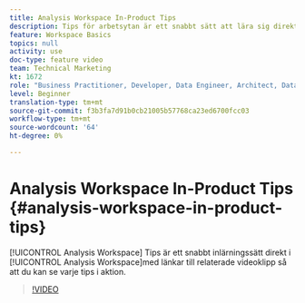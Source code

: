 ```yaml
---
title: Analysis Workspace In-Product Tips
description: Tips för arbetsytan är ett snabbt sätt att lära sig direkt i Analysis Workspace, med länkar till relaterade videoklipp så att du kan se varje tips i aktion.
feature: Workspace Basics
topics: null
activity: use
doc-type: feature video
team: Technical Marketing
kt: 1672
role: "Business Practitioner, Developer, Data Engineer, Architect, Data Architect, Administrator, Leader"
level: Beginner
translation-type: tm+mt
source-git-commit: f3b3fa7d91b0cb21005b57768ca23ed6700fcc03
workflow-type: tm+mt
source-wordcount: '64'
ht-degree: 0%

---
```



# Analysis Workspace In-Product Tips {#analysis-workspace-in-product-tips}

[!UICONTROL Analysis Workspace] Tips är ett snabbt inlärningssätt direkt i  [!UICONTROL Analysis Workspace]med länkar till relaterade videoklipp så att du kan se varje tips i aktion.

>[!VIDEO](https://video.tv.adobe.com/v/23135/?quality=12)
